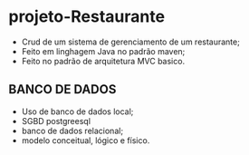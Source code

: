 # projeto-Restaurante

- Crud de um sistema de gerenciamento de um restaurante;
- Feito em linghagem Java no padrão maven;
- Feito no padrão de arquitetura MVC basico.

## BANCO DE DADOS
- Uso de banco de dados local;
- SGBD postgreesql
- banco de dados relacional;
- modelo conceitual, lógico e físico.
